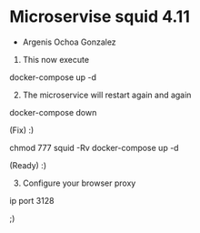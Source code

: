 # Microservise squid 4.11
* Argenis Ochoa Gonzalez

1. This now execute

docker-compose up -d

2. The microservice will restart again and again



docker-compose down

(Fix)  :)

chmod 777 squid -Rv
docker-compose up -d

(Ready)
:)

3. Configure your browser proxy

ip port 3128


;)
